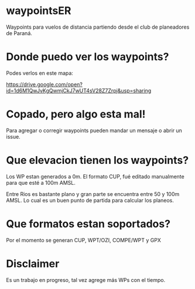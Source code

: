 # waypointsER

Waypoints para vuelos de distancia partiendo desde el club de planeadores de
Paraná.

# Donde puedo ver los waypoints?
Podes verlos en este mapa:

https://drive.google.com/open?id=1d6M1QwJvKgQwmjCkJ7wUT4sV28Z7Zrpj&usp=sharing

# Copado, pero algo esta mal!
Para agregar o corregir waypoints pueden mandar un mensaje o abrir un issue.

# Que elevacion tienen los waypoints?
Los WP estan generados a 0m. El formato CUP, fué editado manualmente para que
esté a 100m AMSL. 

Entre Rios es bastante plano y gran parte se encuentra entre 50 y 100m AMSL. Lo
cual es un buen punto de partida para calcular los planeos.

# Que formatos estan soportados?
Por el momento se generan CUP, WPT/OZI, COMPE/WPT y GPX

# Disclaimer
Es un trabajo en progreso, tal vez agrege más WPs con el tiempo.
